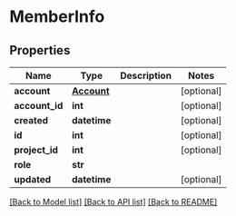 # MemberInfo

## Properties
Name | Type | Description | Notes
------------ | ------------- | ------------- | -------------
**account** | [**Account**](Account.md) |  | [optional] 
**account_id** | **int** |  | [optional] 
**created** | **datetime** |  | [optional] 
**id** | **int** |  | [optional] 
**project_id** | **int** |  | [optional] 
**role** | **str** |  | 
**updated** | **datetime** |  | [optional] 

[[Back to Model list]](../README.md#documentation-for-models) [[Back to API list]](../README.md#documentation-for-api-endpoints) [[Back to README]](../README.md)

